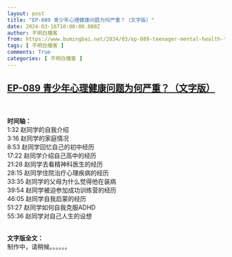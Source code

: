 ```yaml
---
layout: post
title: "EP-089 青少年心理健康问题为何严重？（文字版）"
date: 2024-03-16T10:00:00.000Z
author: 不明白播客
from: https://www.bumingbai.net/2024/03/ep-089-teenager-mental-health-text/?utm_source=rss&utm_medium=rss&utm_campaign=ep-089-teenager-mental-health-text
tags: [ 不明白播客 ]
comments: True
categories: [ 不明白播客 ]
---
```

<!--1710583200000-->
[EP-089 青少年心理健康问题为何严重？（文字版）](https://www.bumingbai.net/2024/03/ep-089-teenager-mental-health-text/?utm_source=rss&utm_medium=rss&utm_campaign=ep-089-teenager-mental-health-text)
------

<div>
<div id="buzzsprout-player-14699761"></div><script src="https://www.buzzsprout.com/1982525/14699761-.js?container_id=buzzsprout-player-14699761&#038;player=small" type="text/javascript" charset="utf-8"></script><p><br><br><strong>时间轴：<br></strong>1:32 赵同学的自我介绍<br>3:16 赵同学的家庭情况<br>8:53 赵同学回忆自己的初中经历<br>17:22 赵同学介绍自己高中的经历<br>21:28 赵同学去看精神科医生的经历<br>28:15 赵同学住院治疗心理疾病的经历<br>33:35 赵同学的父母为什么觉得他在装病<br>39:54 赵同学被迫参加成功训练营的经历<br>46:05 赵同学自我启蒙的经历<br>51:27 赵同学如何自我克服ADHD<br>55:36 赵同学对自己人生的设想</p><p><br><strong>文字版全文：<br></strong>制作中，请稍候。。。。。。</p><p></p>
</div>
